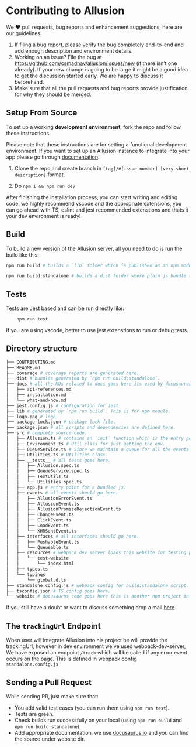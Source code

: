 # Contributing to Allusion

We ❤️ pull requests, bug reports and enhancement suggestions, here are our guidelines:

1. If filing a bug report, please verify the bug completely end-to-end and add enough description and environment details.
2. Working on an issue? File the bug at <https://github.com/csmadhav/allusion/issues/new> (if there
isn’t one already). If your new change is going to be large it might be a good idea
to get the discussion started early. We are happy to discuss it beforehand.
3. Make sure that all the pull requests and bug reports provide justification for why they should be merged.

## Setup From Source

To set up a working **development environment**, fork the repo and follow these instructions

Please note that these instructions are for setting a functional development environment. If you want to set up an Allusion instance to integrate into your app please go through [documentation](https://csmadhav.github.io/allusion/docs/what-and-how).

1. Clone the repo and create branch in `[tag]/#[issue number]-[very short description]` format.

2. Do `npm i && npm run dev`

After finishing the installation process, you can start writing and editing code.
we highly recommend vscode and the appropriate extensions, you can go ahead with TS, eslint and jest recommended extenstions and thats it your dev environment is ready!

## Build

To build a new version of the Allusion server, all you need to do is run the build like this:

```bash
npm run build # builds a `lib` folder which is published as an npm module.

npm run build:standalone # builds a dist folder where plain js bundle resides.
```

## Tests

Tests are Jest based and can be run directly like:

```bash
    npm run test
```

If you are using vscode, better to use jest extenstions to run or debug tests.

## Directory structure

```bash
├── CONTRIBUTING.md
├── README.md
├── coverage # coverage reports are generated here.
├── dist # bundles generated by `npm run build:standalone`.
├── docs # all the MDs related to docs goes here its used by docusaurus.
│   ├── api-references.md
│   ├── installation.md
│   └── what-and-how.md
├── jest.config.js # configuration for Jest
├── lib # generated by `npm run build`. This is for npm module.
├── logo.png # logo
├── package-lock.json # package lock file.
├── package.json # all scripts and dependencies are defined here.
├── src # complete source code.
│   ├── Allusion.ts # contains an `init` function which is the entry point.
│   ├── Environment.ts # Util class for just getting the env.
│   ├── QueueService.ts # Since we maintain a queue for all the events occuring on the DOM interactions to queue is handled by this class.
│   ├── Utilities.ts # Utilities class.
│   ├── __tests__ # all tests goes here.
│   │   ├── Allusion.spec.ts
│   │   ├── QueueService.spec.ts
│   │   ├── TestUtils.ts
│   │   └── Utilities.spec.ts
│   ├── app.js # entry point for a bundled js.
│   ├── events # all events should go here.
│   │   ├── AllusionErrorEvent.ts
│   │   ├── AllusionEvent.ts
│   │   ├── AllusionPromiseRejectionEvent.ts
│   │   ├── ChangeEvent.ts
│   │   ├── ClickEvent.ts
│   │   ├── LoadEvent.ts
│   │   └── XHRSentEvent.ts
│   ├── interfaces # all interfaces should go here.
│   │   ├── PushableEvent.ts
│   │   └── Queueable.ts
│   ├── resources # webpack dev server loads this website for testing purpose.
│   │   └── test-website
│   │       └── index.html
│   ├── types.ts
│   └── typings
│       └── global.d.ts
├── standalone.config.js # webpack config for build:standalone script.
├── tsconfig.json # TS config goes here.
└── website # docusaurus code goes here this is another npm project in itself go through docusaurus doc for this.
```

If you still have a doubt or want to discuss something drop a mail [here](mailto:madhav.allusionjs@gmail.com).

## The `trackingUrl` Endpoint

When user will integrate Allusion into his project he will provide the trackingUrl, however in dev environment we've used webpack-dev-server, We have exposed an endpoint `/track` which will be called if any error event occurs on the page. This is defined in webpack config `standalone.config.js`

## Sending a Pull Request

While sending PR, just make sure that:

* You add valid test cases (you can run them using `npm run test`).
* Tests are green.
* Check builds run successfully on your local (using `npm run build` and `npm run build:standalone`).
* Add appropriate documentation, we use [docusaurus.io](https://docusaurus.io/) and you can find the source under website dir.
